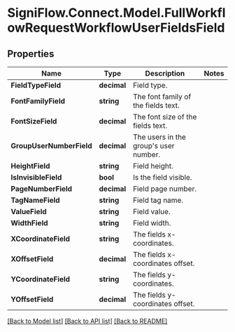# SigniFlow.Connect.Model.FullWorkflowRequestWorkflowUserFieldsField

## Properties

Name | Type | Description | Notes
------------ | ------------- | ------------- | -------------
**FieldTypeField** | **decimal** | Field type. | 
**FontFamilyField** | **string** | The font family of the fields text. | 
**FontSizeField** | **decimal** | The font size of the fields text. | 
**GroupUserNumberField** | **decimal** | The users in the group&#39;s user number. | 
**HeightField** | **string** | Field height. | 
**IsInvisibleField** | **bool** | Is the field visible. | 
**PageNumberField** | **decimal** | Field page number. | 
**TagNameField** | **string** | Field tag name. | 
**ValueField** | **string** | Field value. | 
**WidthField** | **string** | Field width. | 
**XCoordinateField** | **string** | The fields x-coordinates. | 
**XOffsetField** | **decimal** | The fields x-coordinates offset. | 
**YCoordinateField** | **string** | The fields y-coordinates. | 
**YOffsetField** | **decimal** | The fields y-coordinates offset. | 

[[Back to Model list]](../README.md#documentation-for-models) [[Back to API list]](../README.md#documentation-for-api-endpoints) [[Back to README]](../README.md)

